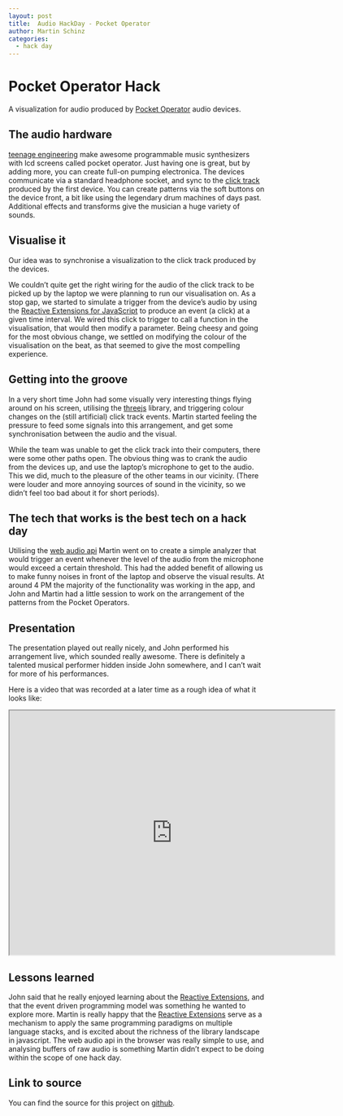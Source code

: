```yaml
---
layout: post
title:  Audio HackDay - Pocket Operator
author: Martin Schinz
categories:
  - hack day
---
```


# Pocket Operator Hack

A visualization for audio produced by [Pocket Operator](https://www.teenageengineering.com/products/po) audio devices.

## The audio hardware

[teenage engineering](https://www.teenageengineering.com/) make awesome programmable music synthesizers with lcd screens called pocket operator. Just having one is great, but by adding more, you can create full-on pumping electronica. The devices communicate via a standard headphone socket, and sync to the [click track](https://en.wikipedia.org/wiki/Click_track) produced by the first device. You can create patterns via the soft buttons on the device front, a bit like using the legendary drum machines of days past. Additional effects and transforms give the musician a huge variety of sounds.

## Visualise it

Our idea was to synchronise a visualization to the click track produced by the devices.

We couldn’t quite get the right wiring for the audio of the click track to be picked up by the laptop we were planning to run our visualisation on. As a stop gap, we started to simulate a trigger from the device’s audio by using the [Reactive Extensions for JavaScript](https://github.com/Reactive-Extensions/RxJS) to produce an event (a click) at a given time interval. We wired this click to trigger to call a function in the visualisation, that would then modify a parameter. Being cheesy and going for the most obvious change, we settled on modifying the colour of the visualisation on the beat, as that seemed to give the most compelling experience.

## Getting into the groove

In a very short time John had some visually very interesting things flying around on his screen, utilising the [threejs](http://threejs.org) library, and triggering colour changes on the (still artificial) click track events. Martin started feeling the pressure to feed some signals into this arrangement, and get some synchronisation between the audio and the visual.

While the team was unable to get the click track into their computers, there were some other paths open. The obvious thing was to crank the audio from the devices up, and use the laptop’s microphone to get to the audio. This we did, much to the pleasure of the other teams in our vicinity. (There were louder and more annoying sources of sound in the vicinity, so we didn’t feel too bad about it for short periods).

## The tech that works is the best tech on a hack day

Utilising the [web audio api](http://webaudioapi.com) Martin went on to create a simple analyzer that would trigger an event whenever the level of the audio from the microphone would exceed a certain threshold. This had the added benefit of allowing us to make funny noises in front of the laptop and observe the visual results. At around 4 PM the majority of the functionality was working in the app, and John and Martin had a little session to work on the arrangement of the patterns from the Pocket Operators.

## Presentation

The presentation played out really nicely, and John performed his arrangement live, which sounded really awesome. There is definitely a talented musical performer hidden inside John somewhere, and I can’t wait for more of his performances.

Here is a video that was recorded at a later time as a rough idea of what it
looks like:

<div class="video"><iframe src="https://drive.google.com/a/pebblecode.com/file/d/0B4GD8iS9GCpqZ2VUZ3lEY0VDd0U/preview" width="640" height="480"></iframe></div>

## Lessons learned

John said that he really enjoyed learning about the [Reactive Extensions](https://rx.codeplex.com/), and that the event driven programming model was something he wanted to explore more. Martin is really happy that the [Reactive Extensions](https://rx.codeplex.com/) serve as a mechanism to apply the same programming paradigms on multiple language stacks, and is excited about the richness of the library landscape in javascript. The web audio api in the browser was really simple to use, and analysing buffers of raw audio is something Martin didn’t expect to be doing within the scope of one hack day.

## Link to source

You can find the source for this project on [github](https://github.com/pebblecode/pocketOperator).

